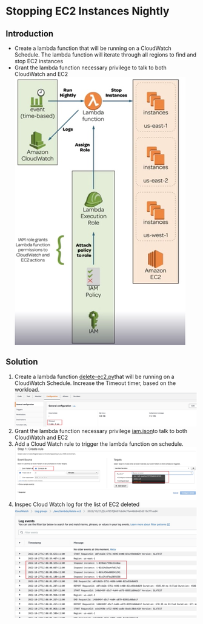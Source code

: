 # Stopping EC2 Instances Nightly
## Introduction
- Create a lambda function that will be running on a CloudWatch Schedule. The lambda function will iterate through all regions to find and stop EC2 instances
- Grant the lambda function necessary privilege to talk to both CloudWatch and EC2
![img](./img/lab-diagram.jpg)

## Solution
1. Create a lambda function [delete-ec2.py](./delete-ec2.py)that will be running on a CloudWatch Schedule.
Increase the Timeout timer, based on the workload.
![img](./img/lambda-config.jpg)
2. Grant the lambda function necessary privilege [iam.json](./iam.json)to talk to both CloudWatch and EC2
3. Add a Cloud Watch rule to trigger the lambda function on schedule.
![img](./img/cloudwatch-rule.jpg)
4. Inspec Cloud Watch log for the list of EC2 deleted
![img](./img/cloudwatch-log.jpg)